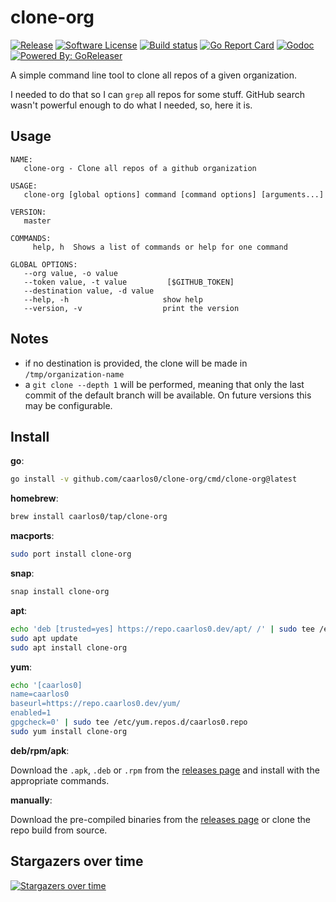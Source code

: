 # clone-org


[![Release](https://img.shields.io/github/release/caarlos0/clone-org.svg?style=flat-square)](https://github.com/caarlos0/clone-org/releases/latest)
[![Software License](https://img.shields.io/badge/license-MIT-brightgreen.svg?style=flat-square)](LICENSE.md)
[![Build status](https://img.shields.io/github/actions/workflow/status/caarlos0/clone-org/build.yml?style=flat-square&branch=main)](https://github.com/caarlos0/clone-org/actions?workflow=build)
[![Go Report Card](https://goreportcard.com/badge/github.com/caarlos0/clone-org?style=flat-square)](https://goreportcard.com/report/github.com/caarlos0/clone-org)
[![Godoc](https://godoc.org/github.com/caarlos0/clone-org?status.svg&style=flat-square)](http://godoc.org/github.com/caarlos0/clone-org)
[![Powered By: GoReleaser](https://img.shields.io/badge/powered%20by-goreleaser-green.svg?style=flat-square)](https://github.com/goreleaser)


A simple command line tool to clone all repos of a given organization.

I needed to do that so I can `grep` all repos for some stuff. GitHub search
wasn't powerful enough to do what I needed, so, here it is.

## Usage

```
NAME:
   clone-org - Clone all repos of a github organization

USAGE:
   clone-org [global options] command [command options] [arguments...]

VERSION:
   master

COMMANDS:
     help, h  Shows a list of commands or help for one command

GLOBAL OPTIONS:
   --org value, -o value
   --token value, -t value         [$GITHUB_TOKEN]
   --destination value, -d value
   --help, -h                     show help
   --version, -v                  print the version
```

## Notes

* if no destination is provided, the clone will be made in
`/tmp/organization-name`
* a `git clone --depth 1` will be performed, meaning that only the last commit
of the default branch will be available. On future versions this may be
configurable.


## Install

**go**:

```sh
go install -v github.com/caarlos0/clone-org/cmd/clone-org@latest
```

**homebrew**:

```sh
brew install caarlos0/tap/clone-org
```

**macports**:

```sh
sudo port install clone-org
```

**snap**:

```sh
snap install clone-org
```

**apt**:

```sh
echo 'deb [trusted=yes] https://repo.caarlos0.dev/apt/ /' | sudo tee /etc/apt/sources.list.d/caarlos0.list
sudo apt update
sudo apt install clone-org
```

**yum**:

```sh
echo '[caarlos0]
name=caarlos0
baseurl=https://repo.caarlos0.dev/yum/
enabled=1
gpgcheck=0' | sudo tee /etc/yum.repos.d/caarlos0.repo
sudo yum install clone-org
```

**deb/rpm/apk**:

Download the `.apk`, `.deb` or `.rpm` from the [releases page][releases] and install with the appropriate commands.

**manually**:

Download the pre-compiled binaries from the [releases page][releases] or clone the repo build from source.

[releases]: https://github.com/caarlos0/clone-org/releases


## Stargazers over time

[![Stargazers over time](https://starchart.cc/caarlos0/clone-org.svg)](https://starchart.cc/caarlos0/clone-org)
